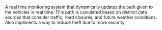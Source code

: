 A real time monitoring system that dynamically updates the path given to the vehicles in real time. This path is calculated based on distinct data sources that consider traffic, road closures, and future weather conditions. Also impliments a way to reduce theft due to more security. 
